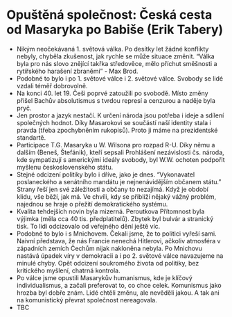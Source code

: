 # Opuštěná společnost: Česká cesta od Masaryka po Babiše (Erik Tabery)
* Nikým neočekávaná 1. světová válka. Po desítky let žádné konflikty nebyly, chyběla zkušenost, jak rychle se může situace změnit. “Válka byla pro nás slovo znějící takřka středověce, mělo příchut směšnosti a rytířského harašení zbraněmi” - Max Brod. 
* Podobné to bylo i po 1. světové válce i 2. světové válce. Svobody se lidé vzdali téměř dobrovolně.
* Na konci 40. let 19. Češi poprvé zatoužili po svobodě. Místo změny přišel Bachův absolutismus s tvrdou represí a cenzurou a naděje byla pryč.
* Jen prostor a jazyk nestačí. K určení národa jsou potřeba i ideje a sdílení společných hodnot. Díky Masarokovi se součástí naší identity stala i pravda (třeba zpochybněním rukopisů). Proto ji máme na prezidentské standartě.
* Participace T.G. Masaryka u W. Wilsona pro rozpad R-U. Díky němu a dalším (Beneš, Štefánik), kteří sepsali Prohlášení nezávislosti čs. národa, kde sympatizují s americkými ideály svobody, byl W.W. ochoten podpořit myšlenu československého státu.
* Stejné odcizení politiky bylo i dříve, jako je dnes. “Vykonavatel poslaneckého a senátního mandátu je nejnenávidějším občanem státu.” Strany řeší jen své záležitosti a občany to nezajímá. Když je období klidu, vše běží, jak má. Ve chvíli, kdy se přiblíží nějaký vážný problém, najednou se hraje o přežití demokratického systému.
* Kvalita tehdejších novin byla mizerná. Peroutkova Přítomnost byla výjimka (měla cca 40 tis. předplatitelů). Zbytek byl bulvár a stranický tisk. To lidi odcizovalo od veřejného dění ještě víc.
* Podobné to bylo i s Mnichovem. Čekali jsme, že to politici vyřeší sami. Naivní představa, že nás Francie nenechá Hitlerovi, ačkoliv atmosféra v západních zemích Čechům nijak nakloněna nebyla. Po Mnichovu nastává úpadek víry v demokracii a i po 2. světové válce navazujeme na minulé chyby. Opět odcizení soukromého života od politiky, bez kritického myšlení, chatrná kontrola.
* Po válce jsme opustili Masarykův humanismus, kde je klíčový individualismus, a začali preferovat to, co chce celek. Komunismus jako hrozba byl dobře znám. Lidé chtěli změnu, ale nevěděli jakou. A tak ani na komunistický převrat společnost nereagovala.
* TBC

